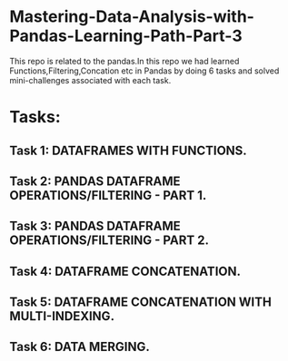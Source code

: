 # Mastering-Data-Analysis-with-Pandas-Learning-Path-Part-3
This repo is related to the pandas.In this repo we had learned Functions,Filtering,Concation etc in Pandas by doing 6 tasks and solved mini-challenges associated with each task.
# Tasks:
  ## Task 1: DATAFRAMES WITH FUNCTIONS.
  ## Task 2: PANDAS DATAFRAME OPERATIONS/FILTERING - PART 1.
  ## Task 3: PANDAS DATAFRAME OPERATIONS/FILTERING - PART 2.
  ## Task 4: DATAFRAME CONCATENATION.
  ## Task 5: DATAFRAME CONCATENATION WITH MULTI-INDEXING.
  ## Task 6: DATA MERGING.
